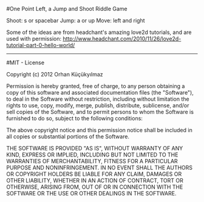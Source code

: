 #One Point Left,
 a Jump and Shoot Riddle Game

Shoot: s or spacebar
Jump: a or up
Move: left and right


Some of the ideas are from headchant's amazing love2d tutorials, and are used with permission:
    http://www.headchant.com/2010/11/26/love2d-tutorial-part-0-hello-world/

----------------------------------------
#MIT - License

Copyright (c) 2012 Orhan Küçükyılmaz

Permission is hereby granted, free of charge, to any person obtaining a copy of this software and associated documentation files (the "Software"), to deal in the Software without restriction, including without limitation the rights to use, copy, modify, merge, publish, distribute, sublicense, and/or sell copies of the Software, and to permit persons to whom the Software is furnished to do so, subject to the following conditions:

The above copyright notice and this permission notice shall be included in all copies or substantial portions of the Software.

THE SOFTWARE IS PROVIDED "AS IS", WITHOUT WARRANTY OF ANY KIND, EXPRESS OR IMPLIED, INCLUDING BUT NOT LIMITED TO THE WARRANTIES OF MERCHANTABILITY, FITNESS FOR A PARTICULAR PURPOSE AND NONINFRINGEMENT. IN NO EVENT SHALL THE AUTHORS OR COPYRIGHT HOLDERS BE LIABLE FOR ANY CLAIM, DAMAGES OR OTHER LIABILITY, WHETHER IN AN ACTION OF CONTRACT, TORT OR OTHERWISE, ARISING FROM, OUT OF OR IN CONNECTION WITH THE SOFTWARE OR THE USE OR OTHER DEALINGS IN THE SOFTWARE.
